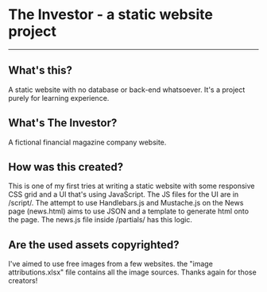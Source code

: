 # The Investor - a static website project
---
## What's this?
A static website with no database or back-end whatsoever. It's a project purely for learning experience.
## What's The Investor?
A fictional financial magazine company website. 
## How was this created?
This is one of my first tries at writing a static website with some responsive CSS grid and a UI that's using JavaScript. The JS files for the UI are in /script/.
The attempt to use Handlebars.js and Mustache.js on the News page (news.html) aims to use JSON and a template to generate html onto the page. The news.js file inside /partials/ has this logic.
## Are the used assets copyrighted?
I've aimed to use free images from a few websites. the "image attributions.xlsx" file contains all the image sources. Thanks again for those creators!
